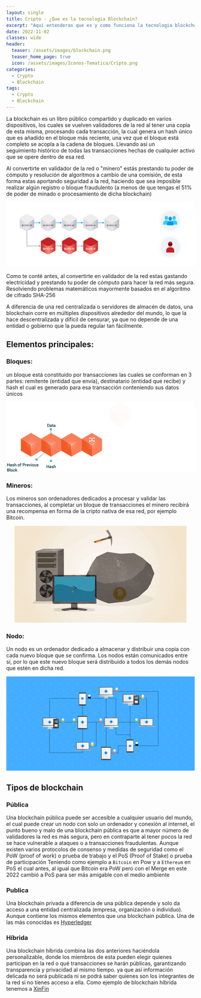 ```yaml
---
layout: single
title: Cripto - ¿Que es la tecnologia Blockchain?
excerpt: "Aqui entenderas que es y como funciona la tecnologia blockchain, sus tipos y de que esta conformada [Bloques, Mineros y Nodos]"
date: 2022-11-02
classes: wide
header:
  teaser: /assets/images/blockchain.png
  teaser_home_page: true
  icon: /assets/images/Iconos-Tematica/Cripto.png
categories:
  - Crypto
  - Blockchain
tags:  
  - Crypto
  - Blockchain
---
```


La blockchain es un libro público compartido y duplicado en varios dispositivos, los cuales
se vuelven validadores de la red al tener una copia de esta misma, procesando cada 
transacción, la cual genera un hash único que es añadido en el bloque más reciente, una
vez que el bloque está completo se acopla a la cadena de bloques. Llevando así un  
seguimiento histórico de todas las transacciones hechas de cualquier activo que se opere dentro de esa red.

Al convertirte en validador de la red o "minero" estás prestando tu poder de cómputo y 
resolución de algoritmos a cambio de una comisión, de esta forma estas aportando 
seguridad a la red, haciendo que sea imposible realizar algún registro o bloque fraudulento
(a menos de que tengas el 51% de poder de minado o procesamiento de dicha blockchain)
<p align="center">
<img src="/assets/images/Tecnologia-Blockchain/FakeTransac.gif">
</p>
Como te conté antes, al convertirte en validador de la red estas gastando electricidad y 
prestando tu poder de cómputo para hacer la red más segura. Resolviendo problemas matemáticos
mayormente basados en el algoritmo de cifrado SHA-256

A diferencia de una red centralizada o servidores de almacén de datos, una blockchain 
corre en múltiples dispositivos alrededor del mundo, lo que la hace descentralizada y difícil
de censurar, ya que no depende de una entidad o gobierno que la pueda regular tan fácilmente.

## Elementos principales:

### Bloques:
un bloque está constituido por transacciones las cuales se conforman en 3 partes:
remitente (entidad que envía), destinatario (entidad que recibe) y hash el cual es generado
para esa transacción conteniendo sus datos únicos
<p align="center">
<img src="/assets/images/Tecnologia-Blockchain/bloques.gif">
</p>

### Mineros:
Los mineros son ordenadores dedicados a procesar y validar las transacciones, al 
completar un bloque de transacciones el minero recibirá una recompensa en forma de la 
cripto nativa de esa red, por ejemplo Bitcoin.
<p align="center">
<img src="/assets/images/Tecnologia-Blockchain/miner.gif">
</p>

### Nodo:
Un nodo es un ordenador dedicado a almacenar y distribuir una copia con cada nuevo 
bloque que se confirma. Los nodos están comunicados entre sí, por lo que este nuevo
bloque será distribuido a todos los demás nodos que estén en dicha red.
<p align="left">
<img src="/assets/images/Tecnologia-Blockchain/PoW.gif">
</p>

## Tipos de blockchain

### Pública 
Una blockchain pública puede ser accesible a cualquier usuario del mundo, el cual puede 
crear un nodo con solo un ordenador y conexión al internet, el punto bueno y malo de una
blockchain pública es que a mayor número de validadores la red es más segura, pero en 
contraparte al tener pocos la red se hace vulnerable a ataques o a transacciones fraudulentas.
Aunque existen varios protocolos de consenso y medidas de seguridad como
el PoW (proof of work) o prueba de trabajo y el PoS (Proof of Stake) o prueba de participación
Teniendo como ejemplo  a `Bitcoin` en Pow y a `Ethereum` en PoS el cual antes, al igual que Bitcoin 
era PoW pero con el Merge en este 2022 cambió a PoS para ser más amigable con el medio ambiente

### Publica 
Una blockchain privada a diferencia de una pública depende y solo da acceso a una entidad centralizada 
(empresa, organización o individuo). Aunque contiene los mismos elementos que una blockchain pública.
Una de las más conocidas es [Hyperledger](https://www.hyperledger.org/)

### Híbrida
Una blockchain híbrida combina las dos anteriores haciéndola personalizable, donde los miembros de esta 
pueden elegir quienes participan en la red o qué transacciones se harán públicas, garantizando transparencia 
y privacidad al mismo tiempo. ya que así información delicada no será publicada ni se podrá saber quienes 
son los integrantes de la red si no tienes acceso a ella. Como ejemplo de blockchain híbrida tenemos a [XinFin](https://xinfin.org/) 

